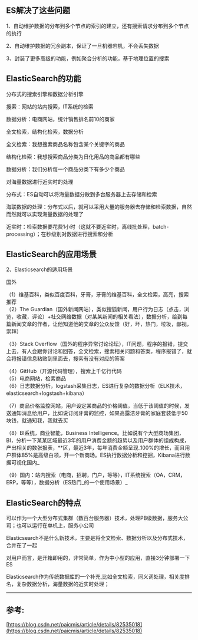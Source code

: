 ## **ES解决了这些问题**

1、自动维护数据的分布到多个节点的索引的建立，还有搜索请求分布到多个节点的执行

2、自动维护数据的冗余副本，保证了一旦机器宕机，不会丢失数据

3、封装了更多高级的功能，例如聚合分析的功能，基于地理位置的搜索

## ElasticSearch的功能

分布式的搜索引擎和数据分析引擎

搜索：网站的站内搜索，IT系统的检索

数据分析：电商网站，统计销售排名前10的商家

全文检索，结构化检索，数据分析

全文检索：我想搜索商品名称包含某个关键字的商品

结构化检索：我想搜索商品分类为日化用品的商品都有哪些

数据分析：我们分析每一个商品分类下有多少个商品

对海量数据进行近实时的处理

分布式：ES自动可以将海量数据分散到多台服务器上去存储和检索

海联数据的处理：分布式以后，就可以采用大量的服务器去存储和检索数据，自然而然就可以实现海量数据的处理了

近实时：检索数据要花费1小时（这就不要近实时，离线批处理，batch-processing）；在秒级别对数据进行搜索和分析

## ElasticSearch的应用场景

2、Elasticsearch的适用场景

国外

（1）维基百科，类似百度百科，牙膏，牙膏的维基百科，全文检索，高亮，搜索推荐  
（2）The Guardian（国外新闻网站），类似搜狐新闻，用户行为日志（点击，浏览，收藏，评论）+社交网络数据（对某某新闻的相关看法），数据分析，给到每篇新闻文章的作者，让他知道他的文章的公众反馈（好，坏，热门，垃圾，鄙视，崇拜）

（3）Stack Overflow（国外的程序异常讨论论坛），IT问题，程序的报错，提交上去，有人会跟你讨论和回答，全文检索，搜索相关问题和答案，程序报错了，就会将报错信息粘贴到里面去，搜索有没有对应的答案

（4）GitHub（开源代码管理），搜索上千亿行代码  
（5）电商网站，检索商品  
（6）日志数据分析，logstash采集日志，ES进行复杂的数据分析（ELK技术，elasticsearch+logstash+kibana）

（7）商品价格监控网站，用户设定某商品的价格阈值，当低于该阈值的时候，发送通知消息给用户，比如说订阅牙膏的监控，如果高露洁牙膏的家庭套装低于50块钱，就通知我，我就去买

（8）BI系统，商业智能，Business Intelligence。比如说有个大型商场集团，BI，分析一下某某区域最近3年的用户消费金额的趋势以及用户群体的组成构成，产出相关的数张报表，\*\*区，最近3年，每年消费金额呈现_100%的增长，而且用户群体85%是高级白领，开一个新商场。ES执行数据分析和挖掘，Kibana进行数据可视化国内_

（9）国内：站内搜索（电商，招聘，门户，等等），IT系统搜索（OA，CRM，ERP，等等），数据分析（ES热门_的一个使用场景）_

## ElasticSearch的特点

可以作为一个大型分布式集群（数百台服务器）技术，处理PB级数据，服务大公司；也可以运行在单机上，服务小公司

Elasticsearch不是什么新技术，主要是将全文检索、数据分析以及分布式技术，合并在了一起

对用户而言，是开箱即用的，非常简单，作为中小型的应用，直接3分钟部署一下ES

Elasticsearch作为传统数据库的一个补充,比如全文检索，同义词处理，相关度排名，复杂数据分析，海量数据的近实时处理；

---

## 参考:

[https://blog.csdn.net/paicmis/article/details/82535018](https://blog.csdn.net/paicmis/article/details/82535018)

